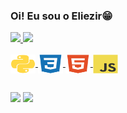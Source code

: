 ### Oi! Eu sou o Eliezir😁

<div>
  <a href="https://github.com/Eliezir">
  <img height="150em" src="https://github-readme-stats.vercel.app/api?username=Eliezir&show_icons=true&theme=dracula&include_all_commits=true&count_private=true"/>
  <img height="150em" src="https://github-readme-stats.vercel.app/api/top-langs/?username=Eliezir&layout=compact&langs_count=7&theme=dracula"/>
</div>
  
<div style="display: inline_block"><br>
  <img align="center" alt="Eliezir-Py" height="30" width="40" src="https://raw.githubusercontent.com/devicons/devicon/master/icons/python/python-plain.svg">
  <img align="center" alt="Eliezir-Java" height="30" width="40" src="https://raw.githubusercontent.com/devicons/devicon/master/icons/css3/css3-plain.svg">
  <img align="center" alt="Eliezir-Java" height="30" width="40" src="https://raw.githubusercontent.com/devicons/devicon/master/icons/html5/html5-plain.svg">
  <img align="center" alt="Eliezir-Java" height="30" width="40" src="https://github.com/devicons/devicon/blob/master/icons/javascript/javascript-original.svg">
</div>

  ##
  
</div>
<a href = "mailto:eliezir2004@gmail.com"><img src="https://img.shields.io/badge/Gmail-D14836?style=for-the-badge&logo=gmail&logoColor=white" target="_blank"></a>
<a href = "https://twitter.com/oEmpn_"><img src="https://img.shields.io/badge/Twitter-1DA1F2?style=for-the-badge&logo=twitter&logoColor=white" target="_blank"></a>

 
 
</div>

